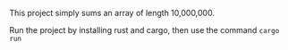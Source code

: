 This project simply sums an array of length 10,000,000.

Run the project by installing rust and cargo, then use the command `cargo run`
